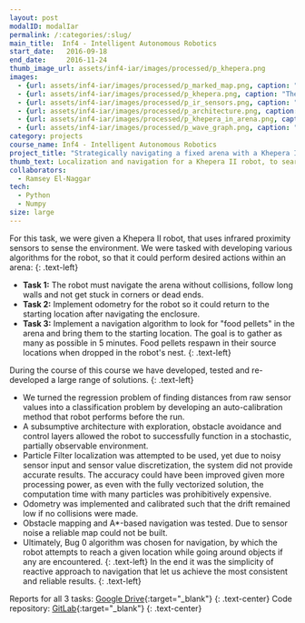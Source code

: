 ```yaml
---
layout: post
modalID: modalIar
permalink: /:categories/:slug/
main_title:  Inf4 - Intelligent Autonomous Robotics
start_date:   2016-09-18
end_date:     2016-11-24
thumb_image_url: assets/inf4-iar/images/processed/p_khepera.png
images:
  - {url: assets/inf4-iar/images/processed/p_marked_map.png, caption: "Final map of the arena, used for Task 3. Nest is the official starting locations of the robot that it starts from (any orientation) and points are where we decided to place the 'food' locations for our tests. Robot needed to find food locations and bring the pellet to the nest. Pickup and dropping of the pellets were signaled by the arbiter with the press of the space bar.", id: p_marked_map}
  - {url: assets/inf4-iar/images/processed/p_khepera.png, caption: "The Khepera II robot from up close. The black patches on the front and sides are the IR sensors.", id: p_khepera}
  - {url: assets/inf4-iar/images/processed/p_ir_sensors.png, caption: "Sketch of IR sensors placement on the Khepera II robot.", id: p_ir_sensors}
  - {url: assets/inf4-iar/images/processed/p_architecture.png, caption: "Flowchart depicting different components of our system for controlling the robot.", id: p_architecture}
  - {url: assets/inf4-iar/images/processed/p_khepera_in_arena.png, caption: "Snapshot of Khepera navigating the arena.", id: p_khepera_in_arena}
  - {url: assets/inf4-iar/images/processed/p_wave_graph.png, caption: "Experiments of particle filter-based navigation. As soon as the map layout was fixed (Task 3), we created a map of the arena, so the particle filter localization could be used.", id: p_wave_graph}
category: projects
course_name: Inf4 - Intelligent Autonomous Robotics
project_title: "Strategically navigating a fixed arena with a Khepera II"
thumb_text: Localization and navigation for a Khepera II robot, to search an obstacle course for "food" and home return
collaborators:
  - Ramsey El-Naggar
tech:
  - Python
  - Numpy
size: large
---
```

For this task, we were given a Khepera II robot, that uses infrared proximity sensors to sense the environment. We were tasked with developing various algorithms for the robot, so that it could perform desired actions within an arena:
{: .text-left}
* **Task 1:** The robot must navigate the arena without collisions, follow long walls and not get stuck in corners or dead ends.
* **Task 2:** Implement odometry for the robot so it could return to the starting location after navigating the enclosure.
* **Task 3:** Implement a navigation algorithm to look for "food pellets" in the arena and bring them to the starting location. The goal is to gather as many as possible in 5 minutes. Food pellets respawn in their source locations when dropped in the robot's nest.
{: .text-left}

During the course of this course we have developed, tested and re-developed a large range of solutions.
{: .text-left}
* We turned the regression problem of finding distances from raw sensor values into a classification problem by developing an auto-calibration method that robot performs before the run.
* A subsumptive architecture with exploration, obstacle avoidance and control layers allowed the robot to successfully function in a stochastic, partially observable environment.
* Particle Filter localization was attempted to be used, yet due to noisy sensor input and sensor value discretization, the system did not provide accurate results. The accuracy could have been improved given more processing power, as even with the fully vectorized solution, the computation time with many particles was prohibitively expensive.
* Odometry was implemented and calibrated such that the drift remained low if no collisions were made.
* Obstacle mapping and A\*-based navigation was tested. Due to sensor noise a reliable map could not be built.
* Ultimately, Bug 0 algorithm was chosen for navigation, by which the robot attempts to reach a given location while going around objects if any are encountered.
{: .text-left}
In the end it was the simplicity of reactive approach to navigation that let us achieve the most consistent and reliable results.
{: .text-left}

Reports for all 3 tasks: [Google Drive](https://drive.google.com/open?id=1NFmrsW8NIIT-TGLA41VM5yh5Kz3KCo_u){:target="_blank"}
{: .text-center}
Code repository: [GitLab](https://gitlab.com/iar/iar){:target="_blank"}
{: .text-center}
